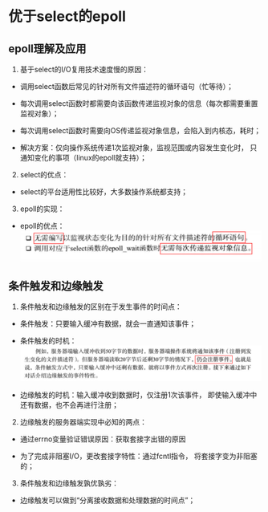 # 优于select的epoll

## epoll理解及应用

1. 基于select的I/O复用技术速度慢的原因：

 - 调用select函数后常见的针对所有文件描述符的循环语句（忙等待）；
 
 - 每次调用select函数时都需要向该函数传递监视对象的信息（每次都需要重置监视对象）；
 
 - 每次调用select函数时需要向OS传递监视对象信息，会陷入到内核态，耗时；
 
 - 解决方案：仅向操作系统传递1次监视对象，监视范围或内容发生变化时，
 只通知变化的事项（linux的epoll就支持）；
 
2. select的优点：

 - select的平台适用性比较好，大多数操作系统都支持；
 
3. epoll的实现：

 - epoll的优点：
 ![epoll的优点](epoll的优点.png)
 
 
## 条件触发和边缘触发

1. 条件触发和边缘触发的区别在于发生事件的时间点：

 - 条件触发：只要输入缓冲有数据，就会一直通知该事件；
 
 - 条件触发的时机：
 ![条件触发的时机](条件触发的时机.png)
 
 - 边缘触发的时机：输入缓冲收到数据时，仅注册1次该事件，
 即使输入缓冲中还有数据，也不会再进行注册；
 
2. 边缘触发的服务器端实现中必知的两点：

 - 通过errno变量验证错误原因：获取套接字出错的原因
 
 - 为了完成非阻塞I/O，更改套接字特性：通过fcntl指令，
 将套接字变为非阻塞的；
 
3. 条件触发和边缘触发孰优孰劣：

 - 边缘触发可以做到“分离接收数据和处理数据的时间点”；
 
 
 